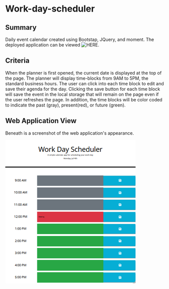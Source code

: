 # Work-day-scheduler

## Summary
Daily event calendar created using Bootstap, JQuery, and moment.
The deployed application can be viewed ![HERE](https://rheangocle.github.io/Work-day-scheduler).

## Criteria
When the planner is first opened, the current date is displayed at the top of the page. The planner will display time-blocks from 9AM to 5PM, the standard business hours. The user can click into each time block to edit and save their agenda for the day. Clicking the save button for each time block will save the event in the local storage that will remain on the page even if the user refreshes the page. In addition, the time blocks will be color coded to indicate the past (gray), present(red), or future (green).

## Web Application View
Beneath is a screenshot of the web application's appearance. 

![Work day planner](./assets/Images/Capture.PNG)

